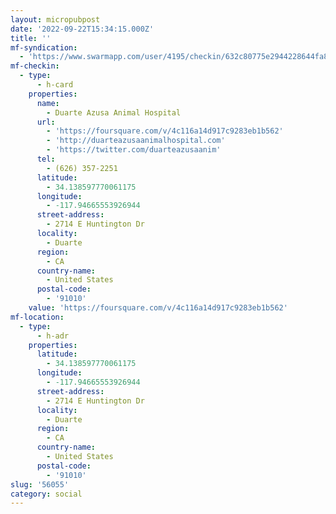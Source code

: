 ```yaml
---
layout: micropubpost
date: '2022-09-22T15:34:15.000Z'
title: ''
mf-syndication:
  - 'https://www.swarmapp.com/user/4195/checkin/632c80775e2944228644fa84'
mf-checkin:
  - type:
      - h-card
    properties:
      name:
        - Duarte Azusa Animal Hospital
      url:
        - 'https://foursquare.com/v/4c116a14d917c9283eb1b562'
        - 'http://duarteazusaanimalhospital.com'
        - 'https://twitter.com/duarteazusaanim'
      tel:
        - (626) 357-2251
      latitude:
        - 34.138597770061175
      longitude:
        - -117.94665553926944
      street-address:
        - 2714 E Huntington Dr
      locality:
        - Duarte
      region:
        - CA
      country-name:
        - United States
      postal-code:
        - '91010'
    value: 'https://foursquare.com/v/4c116a14d917c9283eb1b562'
mf-location:
  - type:
      - h-adr
    properties:
      latitude:
        - 34.138597770061175
      longitude:
        - -117.94665553926944
      street-address:
        - 2714 E Huntington Dr
      locality:
        - Duarte
      region:
        - CA
      country-name:
        - United States
      postal-code:
        - '91010'
slug: '56055'
category: social
---
```

